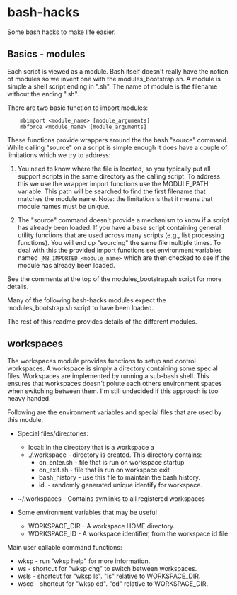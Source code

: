 bash-hacks
===========

Some bash hacks to make life easier. 

Basics - modules
----------------

Each script is viewed as a module. Bash itself doesn't really have the
notion of modules so we invent one with the modules_bootstrap.sh. A
module is simple a shell script ending in ".sh". The name of module is
the filename without the ending ".sh".

There are two basic function to import modules:

        mbimport <module_name> [module_arguments]
        mbforce <module_name> [module_arguments]

These functions provide wrappers around the the bash "source"
command. While calling "source" on a script is simple enough it does
have a couple of limitations which we try to address:

1. You need to know where the file is located, so you typically put
       all support scripts in the same directory as the calling
       script. To address this we use the wrapper import functions use
       the MODULE_PATH variable. This path will be searched to find
       the first filename that matches the module name. Note: the
       limitation is that it means that module names must be unique.

2. The "source" command doesn't provide a mechanism to know if a
       script has already been loaded. If you have a base script
       containing general utility functions that are used across many
       scripts (e.g., list processing functions). You will end up
       "sourcing" the same file multiple times. To deal with this the
       provided import functions set environment variables named
       `_MB_IMPORTED_<module_name>` which are then checked to see if the
       module has already been loaded.

See the comments at the top of the modules_bootstrap.sh script for
more details.
    
Many of the following bash-hacks modules expect the
modules_bootstrap.sh script to have been loaded.

The rest of this readme provides details of the different modules.

workspaces
----------

The workspaces module provides functions to setup and control
workspaces. A workspace is simply a directory containing some special
files. Workspaces are implemented by running a sub-bash shell. This
ensures that workspaces doesn't polute each others environment spaces
when switching between them. I'm still undecided if this approach is
too heavy handed.

Following are the environment variables and special files that are
used by this module.
 
* Special files/directories:
  * local: In the directory that is a workspace a
  * ./.workspace - directory is created. This directory contains:
     * on_enter.sh  - file that is run on workspace startup
     * on_exit.sh   - file that is run on workspace exit
     * bash_history - use this file to maintain the bash history. 
     * id.<NNNN>    - randomly generated unique identify for workspace.
 * ~/.workspaces - Contains symlinks to all registered workspaces
     
* Some environment variables that may be useful
  * WORKSPACE_DIR - A workspace HOME directory.
  * WORKSPACE_ID - A workspace identifier, from the workspace id file.

Main user callable command functions:
  * wksp <cmd> <args> - run "wksp help" for more information.
  * ws   - shortcut for "wksp chg" to switch between workspaces.
  * wsls - shortcut for "wksp ls". "ls" relative to WORKSPACE_DIR.
  * wscd - shortcut for "wksp cd". "cd" relative to WORKSPACE_DIR.
